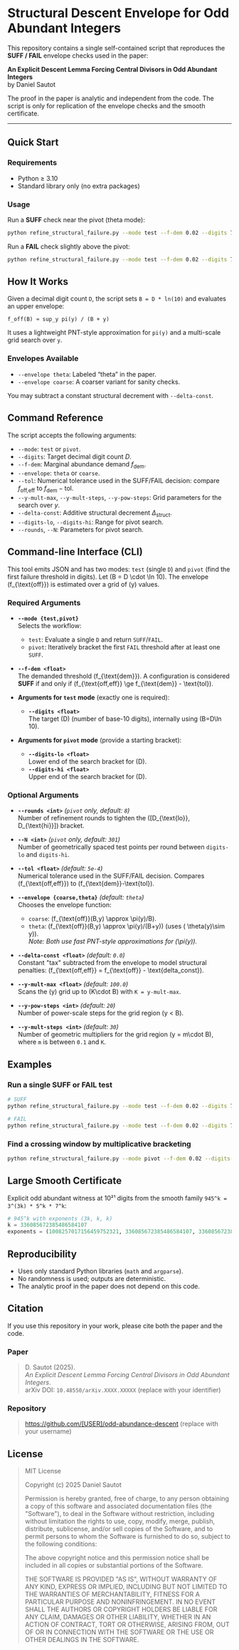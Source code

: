 # Structural Descent Envelope for Odd Abundant Integers

This repository contains a single self-contained script that reproduces the **SUFF / FAIL** envelope checks used in the paper:

**An Explicit Descent Lemma Forcing Central Divisors in Odd Abundant Integers**  
by Daniel Sautot

The proof in the paper is analytic and independent from the code. The script is only for replication of the envelope checks and the smooth certificate.

---

## Quick Start

### Requirements
- Python ≥ 3.10
- Standard library only (no extra packages)

### Usage
Run a **SUFF** check near the pivot (theta mode):
```bash
python refine_structural_failure.py --mode test --f-dem 0.02 --digits 7.4615559913203105792e19 --tol 2e-4 --envelope theta --y-mult-max 100 --y-mult-steps 60
```

Run a **FAIL** check slightly above the pivot:
```bash
python refine_structural_failure.py --mode test --f-dem 0.02 --digits 7.5369252437578907648e19 --tol 2e-4 --envelope theta --y-mult-max 100 --y-mult-steps 60
```

## How It Works

Given a decimal digit count `D`, the script sets `B = D * ln(10)` and evaluates an upper envelope:

`f_off(B) ≈ sup_y pi(y) / (B + y)`

It uses a lightweight PNT-style approximation for `pi(y)` and a multi-scale grid search over `y`.

### Envelopes Available
*   `--envelope theta`: Labeled “theta” in the paper.
*   `--envelope coarse`: A coarser variant for sanity checks.

You may subtract a constant structural decrement with `--delta-const`. 

## Command Reference

The script accepts the following arguments:

*   `--mode`: `test` or `pivot`.
*   `--digits`: Target decimal digit count $D$.
*   `--f-dem`: Marginal abundance demand $f_{\mathrm{dem}}$.
*   `--envelope`: `theta` or `coarse`.
*   `--tol`: Numerical tolerance used in the SUFF/FAIL decision: compare $f_{\text{off,eff}}$ to $f_{\text{dem}}-\text{tol}$.
*   `--y-mult-max`, `--y-mult-steps`, `--y-pow-steps`: Grid parameters for the search over $y$.
*   `--delta-const`: Additive structural decrement $\Delta_{\mathrm{struct}}$.
*   `--digits-lo`, `--digits-hi`: Range for pivot search.
*   `--rounds`, `--N`: Parameters for pivot search.

## Command-line Interface (CLI)

This tool emits JSON and has two modes: `test` (single `D`) and `pivot` (find the first failure threshold in digits). Let \(B = D \cdot \ln 10\). The envelope \(f_{\text{off}}\) is estimated over a grid of \(y\) values.

### Required Arguments

- **`--mode {test,pivot}`**  
  Selects the workflow:
  - `test`: Evaluate a single `D` and return `SUFF`/`FAIL`.
  - `pivot`: Iteratively bracket the first `FAIL` threshold after at least one `SUFF`.

- **`--f-dem <float>`**  
  The demanded threshold \(f_{\text{dem}}\). A configuration is considered **SUFF** if and only if \(f_{\text{off,eff}} \ge f_{\text{dem}} - \text{tol}\).

- **Arguments for `test` mode** (exactly one is required):
  - **`--digits <float>`**  
    The target \(D\) (number of base-10 digits), internally using \(B=D\ln 10\).

- **Arguments for `pivot` mode** (provide a starting bracket):
  - **`--digits-lo <float>`**  
    Lower end of the search bracket for \(D\).
  - **`--digits-hi <float>`**  
    Upper end of the search bracket for \(D\).

### Optional Arguments

- **`--rounds <int>`** *(`pivot` only, default: `8`)*  
  Number of refinement rounds to tighten the \([D_{\text{lo}}, D_{\text{hi}}]\) bracket.

- **`--N <int>`** *(`pivot` only, default: `301`)*  
  Number of geometrically spaced test points per round between `digits-lo` and `digits-hi`.

- **`--tol <float>`** *(default: `5e-4`)*  
  Numerical tolerance used in the SUFF/FAIL decision. Compares \(f_{\text{off,eff}}\) to \(f_{\text{dem}}-\text{tol}\).

- **`--envelope {coarse,theta}`** *(default: `theta`)*  
  Chooses the envelope function:
  - `coarse`: \(f_{\text{off}}(B,y) \approx \pi(y)/B\).
  - `theta`:  \(f_{\text{off}}(B,y) \approx \pi(y)/(B+y)\) (uses \( \theta(y)\sim y\)).  
  *Note: Both use fast PNT-style approximations for \(\pi(y)\).*

- **`--delta-const <float>`** *(default: `0.0`)*  
  Constant "tax" subtracted from the envelope to model structural penalties: \(f_{\text{off,eff}} = f_{\text{off}} - \text{delta\_const}\).

- **`--y-mult-max <float>`** *(default: `100.0`)*  
  Scans the \(y\) grid up to \(K\cdot B\) with `K = y-mult-max`.

- **`--y-pow-steps <int>`** *(default: `20`)*  
  Number of power-scale steps for the grid region \(y < B\).

- **`--y-mult-steps <int>`** *(default: `30`)*  
  Number of geometric multipliers for the grid region \(y = m\cdot B\), where `m` is between `0.1` and `K`.

## Examples

### Run a single SUFF or FAIL test
```bash
# SUFF
python refine_structural_failure.py --mode test --f-dem 0.02 --digits 7.4615559913203105792e19 --tol 2e-4 --envelope theta --y-mult-max 100 --y-mult-steps 60

# FAIL
python refine_structural_failure.py --mode test --f-dem 0.02 --digits 7.5369252437578907648e19 --tol 2e-4 --envelope theta --y-mult-max 100 --y-mult-steps 60
```

### Find a crossing window by multiplicative bracketing
```bash
python refine_structural_failure.py --mode pivot --f-dem 0.02 --digits-lo 3e19 --digits-hi 3e20 --rounds 12 --N 801 --tol 2e-4 --envelope theta --y-mult-max 100 --y-mult-steps 60
```

## Large Smooth Certificate

Explicit odd abundant witness at 10²¹ digits from the smooth family `945^k = 3^(3k) * 5^k * 7^k`:

```python
# 945^k with exponents (3k, k, k)
k = 336085672385486584107
exponents = (1008257017156459752321, 336085672385486584107, 336085672385486584107)
```    
## Reproducibility

*   Uses only standard Python libraries (`math` and `argparse`).
*   No randomness is used; outputs are deterministic.
*   The analytic proof in the paper does not depend on this code.

## Citation

If you use this repository in your work, please cite both the paper and the code.

### Paper
> D. Sautot (2025).  
> *An Explicit Descent Lemma Forcing Central Divisors in Odd Abundant Integers*.  
> arXiv DOI: `10.48550/arXiv.XXXX.XXXXX` (replace with your identifier)

### Repository
> https://github.com/[USER]/odd-abundance-descent (replace with your username)

## License

> MIT License
>
> Copyright (c) 2025 Daniel Sautot
>
> Permission is hereby granted, free of charge, to any person obtaining a copy
> of this software and associated documentation files (the "Software"), to deal
> in the Software without restriction, including without limitation the rights
> to use, copy, modify, merge, publish, distribute, sublicense, and/or sell
> copies of the Software, and to permit persons to whom the Software is
> furnished to do so, subject to the following conditions:
>
> The above copyright notice and this permission notice shall be included
> in all copies or substantial portions of the Software.
>
> THE SOFTWARE IS PROVIDED "AS IS", WITHOUT WARRANTY OF ANY KIND,
> EXPRESS OR IMPLIED, INCLUDING BUT NOT LIMITED TO THE WARRANTIES OF
> MERCHANTABILITY, FITNESS FOR A PARTICULAR PURPOSE AND NONINFRINGEMENT.
> IN NO EVENT SHALL THE AUTHORS OR COPYRIGHT HOLDERS BE LIABLE FOR ANY CLAIM,
> DAMAGES OR OTHER LIABILITY, WHETHER IN AN ACTION OF CONTRACT, TORT OR OTHERWISE,
> ARISING FROM, OUT OF OR IN CONNECTION WITH THE SOFTWARE OR THE USE OR
> OTHER DEALINGS IN THE SOFTWARE.
